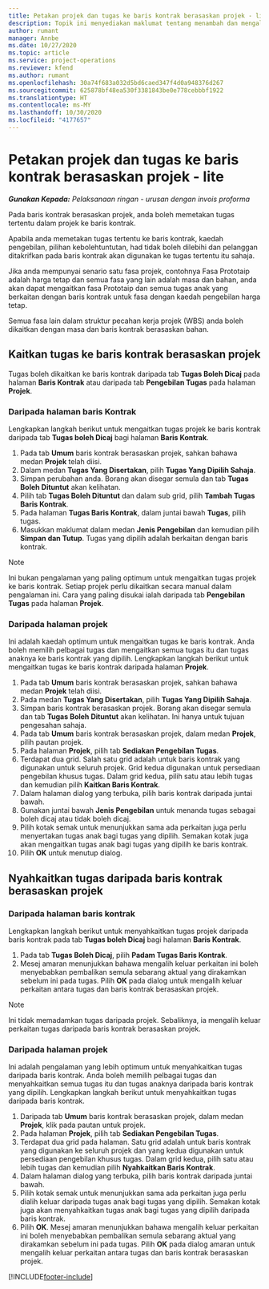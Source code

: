 ```yaml
---
title: Petakan projek dan tugas ke baris kontrak berasaskan projek - lite
description: Topik ini menyediakan maklumat tentang menambah dan mengalih keluar projek dan tugas ke baris kontrak.
author: rumant
manager: Annbe
ms.date: 10/27/2020
ms.topic: article
ms.service: project-operations
ms.reviewer: kfend
ms.author: rumant
ms.openlocfilehash: 30a74f683a032d5bd6caed347f4d0a948376d267
ms.sourcegitcommit: 625878bf48ea530f3381843be0e778cebbbf1922
ms.translationtype: HT
ms.contentlocale: ms-MY
ms.lasthandoff: 10/30/2020
ms.locfileid: "4177657"
---
```

# <a name="map-projects-and-tasks-to-a-project-based-contract-line---lite"></a>Petakan projek dan tugas ke baris kontrak berasaskan projek - lite

_**Gunakan Kepada:** Pelaksanaan ringan - urusan dengan invois proforma_

Pada baris kontrak berasaskan projek, anda boleh memetakan tugas tertentu dalam projek ke baris kontrak.

Apabila anda memetakan tugas tertentu ke baris kontrak, kaedah pengebilan, pilihan kebolehtuntutan, had tidak boleh dilebihi dan pelanggan ditakrifkan pada baris kontrak akan digunakan ke tugas tertentu itu sahaja.

Jika anda mempunyai senario satu fasa projek, contohnya Fasa Prototaip adalah harga tetap dan semua fasa yang lain adalah masa dan bahan, anda akan dapat mengaitkan fasa Prototaip dan semua tugas anak yang berkaitan dengan baris kontrak untuk fasa dengan kaedah pengebilan harga tetap.

Semua fasa lain dalam struktur pecahan kerja projek (WBS) anda boleh dikaitkan dengan masa dan baris kontrak berasaskan bahan.

## <a name="associate-tasks-to-project-based-contract-lines"></a>Kaitkan tugas ke baris kontrak berasaskan projek

Tugas boleh dikaitkan ke baris kontrak daripada tab **Tugas Boleh Dicaj** pada halaman **Baris Kontrak** atau daripada tab **Pengebilan Tugas** pada halaman **Projek**.

### <a name="from-the-contract-line-page"></a>Daripada halaman baris Kontrak

Lengkapkan langkah berikut untuk mengaitkan tugas projek ke baris kontrak daripada tab **Tugas boleh Dicaj** bagi halaman **Baris Kontrak**.

1. Pada tab **Umum** baris kontrak berasaskan projek, sahkan bahawa medan **Projek** telah diisi.
2. Dalam medan **Tugas Yang Disertakan**, pilih **Tugas Yang Dipilih Sahaja**.
3. Simpan perubahan anda. Borang akan disegar semula dan tab **Tugas Boleh Dituntut** akan kelihatan.
4. Pilih tab **Tugas Boleh Dituntut** dan dalam sub grid, pilih **Tambah Tugas Baris Kontrak**.
5. Pada halaman **Tugas Baris Kontrak**, dalam juntai bawah **Tugas**, pilih tugas. 
6. Masukkan maklumat dalam medan **Jenis Pengebilan** dan kemudian pilih **Simpan dan Tutup**. Tugas yang dipilih adalah berkaitan dengan baris kontrak.

> [!NOTE]
> Ini bukan pengalaman yang paling optimum untuk mengaitkan tugas projek ke baris kontrak. Setiap projek perlu dikaitkan secara manual dalam pengalaman ini. Cara yang paling disukai ialah daripada tab **Pengebilan Tugas** pada halaman **Projek**.

### <a name="from-the-project-page"></a>Daripada halaman projek

Ini adalah kaedah optimum untuk mengaitkan tugas ke baris kontrak. Anda boleh memilih pelbagai tugas dan mengaitkan semua tugas itu dan tugas anaknya ke baris kontrak yang dipilih. Lengkapkan langkah berikut untuk mengaitkan tugas ke baris kontrak daripada halaman **Projek**.

1. Pada tab **Umum** baris kontrak berasaskan projek, sahkan bahawa medan **Projek** telah diisi.
2. Pada medan **Tugas Yang Disertakan**, pilih **Tugas Yang Dipilih Sahaja**.
3. Simpan baris kontrak berasaskan projek. Borang akan disegar semula dan tab **Tugas Boleh Dituntut** akan kelihatan. Ini hanya untuk tujuan pengesahan sahaja.
4. Pada tab **Umum** baris kontrak berasaskan projek, dalam medan **Projek**, pilih pautan projek.
5. Pada halaman **Projek**, pilih tab **Sediakan Pengebilan Tugas**.
6. Terdapat dua grid. Salah satu grid adalah untuk baris kontrak yang digunakan untuk seluruh projek. Grid kedua digunakan untuk persediaan pengebilan khusus tugas. Dalam grid kedua, pilih satu atau lebih tugas dan kemudian pilih **Kaitkan Baris Kontrak**.
7. Dalam halaman dialog yang terbuka, pilih baris kontrak daripada juntai bawah.
8. Gunakan juntai bawah **Jenis Pengebilan** untuk menanda tugas sebagai boleh dicaj atau tidak boleh dicaj.
9. Pilih kotak semak untuk menunjukkan sama ada perkaitan juga perlu menyertakan tugas anak bagi tugas yang dipilih. Semakan kotak juga akan mengaitkan tugas anak bagi tugas yang dipilih ke baris kontrak.
10. Pilih **OK** untuk menutup dialog.

## <a name="unassociate-tasks-from-project-based-contract-lines"></a>Nyahkaitkan tugas daripada baris kontrak berasaskan projek

### <a name="from-the-contract-line-page"></a>Daripada halaman baris kontrak

Lengkapkan langkah berikut untuk menyahkaitkan tugas projek daripada baris kontrak pada tab **Tugas boleh Dicaj** bagi halaman **Baris Kontrak**.

1. Pada tab **Tugas Boleh Dicaj**, pilih **Padam Tugas Baris Kontrak**.
2. Mesej amaran menunjukkan bahawa mengalih keluar perkaitan ini boleh menyebabkan pembalikan semula sebarang aktual yang dirakamkan sebelum ini pada tugas. Pilih **OK** pada dialog untuk mengalih keluar perkaitan antara tugas dan baris kontrak berasaskan projek. 

> [!NOTE]
> Ini tidak memadamkan tugas daripada projek. Sebaliknya, ia mengalih keluar perkaitan tugas daripada baris kontrak berasaskan projek.

### <a name="from-the-project-page"></a>Daripada halaman projek

Ini adalah pengalaman yang lebih optimum untuk menyahkaitkan tugas daripada baris kontrak. Anda boleh memilih pelbagai tugas dan menyahkaitkan semua tugas itu dan tugas anaknya daripada baris kontrak yang dipilih. Lengkapkan langkah berikut untuk menyahkaitkan tugas daripada baris kontrak.

1. Daripada tab **Umum** baris kontrak berasaskan projek, dalam medan **Projek**, klik pada pautan untuk projek.
2. Pada halaman **Projek**, pilih tab **Sediakan Pengebilan Tugas**.
3. Terdapat dua grid pada halaman. Satu grid adalah untuk baris kontrak yang digunakan ke seluruh projek dan yang kedua digunakan untuk persediaan pengebilan khusus tugas. Dalam grid kedua, pilih satu atau lebih tugas dan kemudian pilih **Nyahkaitkan Baris Kontrak**.
4. Dalam halaman dialog yang terbuka, pilih baris kontrak daripada juntai bawah.
5. Pilih kotak semak untuk menunjukkan sama ada perkaitan juga perlu dialih keluar daripada tugas anak bagi tugas yang dipilih. Semakan kotak juga akan menyahkaitkan tugas anak bagi tugas yang dipilih daripada baris kontrak.
6. Pilih **OK**. Mesej amaran menunjukkan bahawa mengalih keluar perkaitan ini boleh menyebabkan pembalikan semula sebarang aktual yang dirakamkan sebelum ini pada tugas. Pilih **OK** pada dialog amaran untuk mengalih keluar perkaitan antara tugas dan baris kontrak berasaskan projek.


[!INCLUDE[footer-include](../../includes/footer-banner.md)]